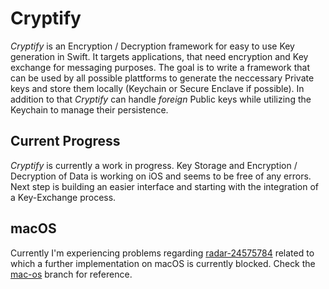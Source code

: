 # Cryptify

*Cryptify* is an Encryption / Decryption framework for easy to use Key generation in Swift. It targets applications, that need encryption and Key exchange for messaging purposes. The goal is to write a framework that can be used by all possible plattforms to generate the neccessary Private keys and store them locally (Keychain or Secure Enclave if possible). In addition to that *Cryptify* can handle _foreign_ Public keys while utilizing the Keychain to manage their persistence.

## Current Progress

*Cryptify* is currently a work in progress. Key Storage and Encryption / Decryption of Data is working on iOS and seems to be free of any errors. Next step is building an easier interface and starting with the integration of a Key-Exchange process.

## macOS

Currently I'm experiencing problems regarding [radar-24575784](http://www.openradar.appspot.com/24575784) related to which a further implementation on macOS is currently blocked. Check the [mac-os](https://github.com/kayoslab/Cryptify/tree/mac-os) branch for reference.
